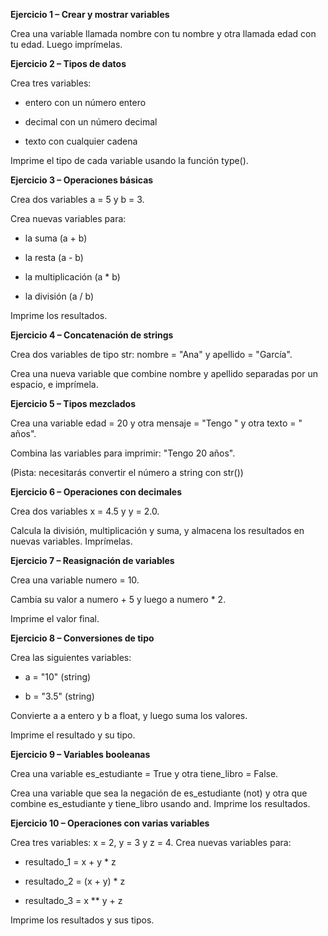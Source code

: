 **Ejercicio 1 – Crear y mostrar variables**

Crea una variable llamada nombre con tu nombre y otra llamada edad con tu edad. Luego imprímelas.

**Ejercicio 2 – Tipos de datos**

Crea tres variables:

- entero con un número entero

- decimal con un número decimal

- texto con cualquier cadena

Imprime el tipo de cada variable usando la función type().

**Ejercicio 3 – Operaciones básicas**

Crea dos variables a = 5 y b = 3.

Crea nuevas variables para:

- la suma (a + b)

- la resta (a - b)

- la multiplicación (a * b)

- la división (a / b)

Imprime los resultados.

**Ejercicio 4 – Concatenación de strings**

Crea dos variables de tipo str: nombre = "Ana" y apellido = "García".

Crea una nueva variable que combine nombre y apellido separadas por un espacio, e imprímela.

**Ejercicio 5 – Tipos mezclados**

Crea una variable edad = 20 y otra mensaje = "Tengo " y otra texto = " años".

Combina las variables para imprimir: "Tengo 20 años".

(Pista: necesitarás convertir el número a string con str())

**Ejercicio 6 – Operaciones con decimales**

Crea dos variables x = 4.5 y y = 2.0.

Calcula la división, multiplicación y suma, y almacena los resultados en nuevas variables. Imprímelas.

**Ejercicio 7 – Reasignación de variables**

Crea una variable numero = 10.

Cambia su valor a numero + 5 y luego a numero * 2.

Imprime el valor final.

**Ejercicio 8 – Conversiones de tipo**

Crea las siguientes variables:

- a = "10" (string)

- b = "3.5" (string)

Convierte a a entero y b a float, y luego suma los valores. 

Imprime el resultado y su tipo.

**Ejercicio 9 – Variables booleanas**

Crea una variable es_estudiante = True y otra tiene_libro = False.

Crea una variable que sea la negación de es_estudiante (not) y otra que combine es_estudiante y tiene_libro usando and. Imprime los resultados.

**Ejercicio 10 – Operaciones con varias variables**

Crea tres variables: x = 2, y = 3 y z = 4.
Crea nuevas variables para:

- resultado_1 = x + y * z

- resultado_2 = (x + y) * z

- resultado_3 = x ** y + z

Imprime los resultados y sus tipos.